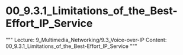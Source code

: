 # 00_9.3.1_Limitations_of_the_Best-Effort_IP_Service

"""
Lecture: 9_Multimedia_Networking/9.3_Voice-over-IP
Content: 00_9.3.1_Limitations_of_the_Best-Effort_IP_Service
"""

